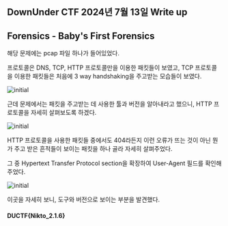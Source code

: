 ## DownUnder CTF 2024년 7월 13일 Write up
## Forensics - Baby's First Forensics

해당 문제에는 pcap 파일 하나가 들어있었다.

프로토콜은 DNS, TCP, HTTP 프로토콜만을 이용한 패킷들이 보였고, TCP 프로토콜을 이용한 패킷들은 처음에 3 way handshaking을 주고받는 모습들이 보였다.

![initial](https://github.com/user-attachments/assets/99bf3309-df1c-4d02-b12c-18d8c42bcccf)

근데 문제에서는 패킷을 주고받는 데 사용한 툴과 버전을 알아내라고 했으니, HTTP 프로토콜을 자세히 살펴보도록 하겠다.

![initial](https://github.com/user-attachments/assets/3c14fb26-3331-45f2-ba13-e3f5ccb6428c)

HTTP 프로토콜을 사용한 패킷들 중에서도 404라든지 이런 오류가 뜨는 것이 아닌 뭔가 주고 받은 흔적들이 보이는 패킷을 하나 골라 자세히 살펴주었다.

그 중 Hypertext Transfer Protocol section을 확장하여 User-Agent 필드를 확인해주었다.

![initial](https://github.com/user-attachments/assets/192f0534-c359-4853-88b1-19d5207e201f)

이곳을 자세히 보니, 도구와 버전으로 보이는 부분을 발견했다.

#### DUCTF{Nikto_2.1.6}
